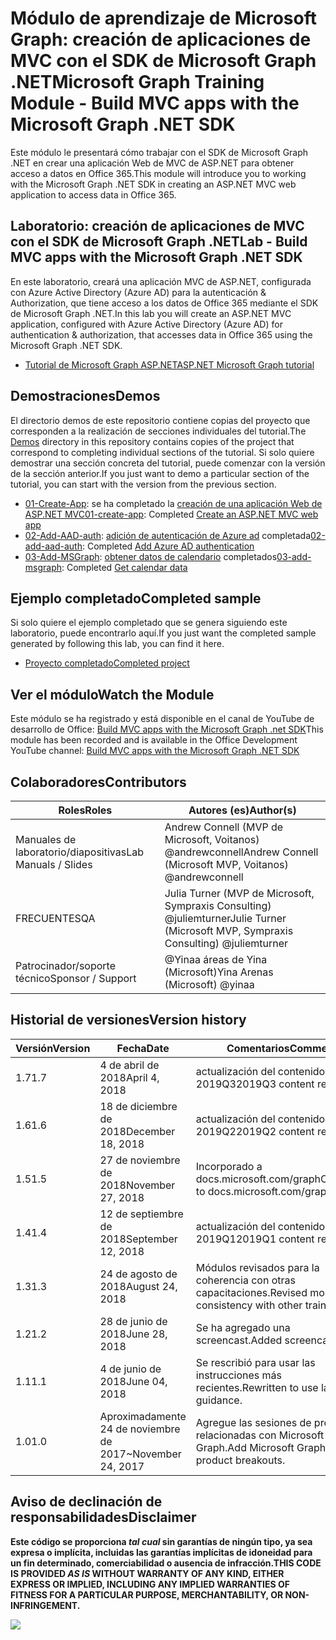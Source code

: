 # <a name="microsoft-graph-training-module---build-mvc-apps-with-the-microsoft-graph-net-sdk"></a><span data-ttu-id="0a1aa-101">Módulo de aprendizaje de Microsoft Graph: creación de aplicaciones de MVC con el SDK de Microsoft Graph .NET</span><span class="sxs-lookup"><span data-stu-id="0a1aa-101">Microsoft Graph Training Module - Build MVC apps with the Microsoft Graph .NET SDK</span></span>

<span data-ttu-id="0a1aa-102">Este módulo le presentará cómo trabajar con el SDK de Microsoft Graph .NET en crear una aplicación Web de MVC de ASP.NET para obtener acceso a datos en Office 365.</span><span class="sxs-lookup"><span data-stu-id="0a1aa-102">This module will introduce you to working with the Microsoft Graph .NET SDK in creating an ASP.NET MVC web application to access data in Office 365.</span></span>

## <a name="lab---build-mvc-apps-with-the-microsoft-graph-net-sdk"></a><span data-ttu-id="0a1aa-103">Laboratorio: creación de aplicaciones de MVC con el SDK de Microsoft Graph .NET</span><span class="sxs-lookup"><span data-stu-id="0a1aa-103">Lab - Build MVC apps with the Microsoft Graph .NET SDK</span></span>

<span data-ttu-id="0a1aa-104">En este laboratorio, creará una aplicación MVC de ASP.NET, configurada con Azure Active Directory (Azure AD) para la autenticación & Authorization, que tiene acceso a los datos de Office 365 mediante el SDK de Microsoft Graph .NET.</span><span class="sxs-lookup"><span data-stu-id="0a1aa-104">In this lab you will create an ASP.NET MVC application, configured with Azure Active Directory (Azure AD) for authentication & authorization, that accesses data in Office 365 using the Microsoft Graph .NET SDK.</span></span>

- [<span data-ttu-id="0a1aa-105">Tutorial de Microsoft Graph ASP.NET</span><span class="sxs-lookup"><span data-stu-id="0a1aa-105">ASP.NET Microsoft Graph tutorial</span></span>](https://docs.microsoft.com/graph/training/aspnet-tutorial)

## <a name="demos"></a><span data-ttu-id="0a1aa-106">Demostraciones</span><span class="sxs-lookup"><span data-stu-id="0a1aa-106">Demos</span></span>

<span data-ttu-id="0a1aa-107">El [](./Demos) directorio demos de este repositorio contiene copias del proyecto que corresponden a la realización de secciones individuales del tutorial.</span><span class="sxs-lookup"><span data-stu-id="0a1aa-107">The [Demos](./Demos) directory in this repository contains copies of the project that correspond to completing individual sections of the tutorial.</span></span> <span data-ttu-id="0a1aa-108">Si solo quiere demostrar una sección concreta del tutorial, puede comenzar con la versión de la sección anterior.</span><span class="sxs-lookup"><span data-stu-id="0a1aa-108">If you just want to demo a particular section of the tutorial, you can start with the version from the previous section.</span></span>

- <span data-ttu-id="0a1aa-109">[01-Create-App](Demos/01-create-app): se ha completado la [creación de una aplicación Web de ASP.NET MVC](https://docs.microsoft.com/graph/training/aspnet-tutorial?tutorial-step=1)</span><span class="sxs-lookup"><span data-stu-id="0a1aa-109">[01-create-app](Demos/01-create-app): Completed [Create an ASP.NET MVC web app](https://docs.microsoft.com/graph/training/aspnet-tutorial?tutorial-step=1)</span></span>
- <span data-ttu-id="0a1aa-110">[02-Add-AAD-auth](Demos/02-add-aad-auth): [adición de autenticación de Azure ad](https://docs.microsoft.com/graph/training/aspnet-tutorial?tutorial-step=3) completada</span><span class="sxs-lookup"><span data-stu-id="0a1aa-110">[02-add-aad-auth](Demos/02-add-aad-auth): Completed [Add Azure AD authentication](https://docs.microsoft.com/graph/training/aspnet-tutorial?tutorial-step=3)</span></span>
- <span data-ttu-id="0a1aa-111">[03-Add-MSGraph](Demos/03-add-msgraph): [obtener datos de calendario](https://docs.microsoft.com/graph/training/aspnet-tutorial?tutorial-step=4) completados</span><span class="sxs-lookup"><span data-stu-id="0a1aa-111">[03-add-msgraph](Demos/03-add-msgraph): Completed [Get calendar data](https://docs.microsoft.com/graph/training/aspnet-tutorial?tutorial-step=4)</span></span>

## <a name="completed-sample"></a><span data-ttu-id="0a1aa-112">Ejemplo completado</span><span class="sxs-lookup"><span data-stu-id="0a1aa-112">Completed sample</span></span>

<span data-ttu-id="0a1aa-113">Si solo quiere el ejemplo completado que se genera siguiendo este laboratorio, puede encontrarlo aquí.</span><span class="sxs-lookup"><span data-stu-id="0a1aa-113">If you just want the completed sample generated by following this lab, you can find it here.</span></span>

- [<span data-ttu-id="0a1aa-114">Proyecto completado</span><span class="sxs-lookup"><span data-stu-id="0a1aa-114">Completed project</span></span>](Demos/03-add-msgraph)

## <a name="watch-the-module"></a><span data-ttu-id="0a1aa-115">Ver el módulo</span><span class="sxs-lookup"><span data-stu-id="0a1aa-115">Watch the Module</span></span>

<span data-ttu-id="0a1aa-116">Este módulo se ha registrado y está disponible en el canal de YouTube de desarrollo de Office: [Build MVC apps with the Microsoft Graph .net SDK](https://youtu.be/87_gpuFg1Wo)</span><span class="sxs-lookup"><span data-stu-id="0a1aa-116">This module has been recorded and is available in the Office Development YouTube channel: [Build MVC apps with the Microsoft Graph .NET SDK](https://youtu.be/87_gpuFg1Wo)</span></span>

## <a name="contributors"></a><span data-ttu-id="0a1aa-117">Colaboradores</span><span class="sxs-lookup"><span data-stu-id="0a1aa-117">Contributors</span></span>

|        <span data-ttu-id="0a1aa-118">Roles</span><span class="sxs-lookup"><span data-stu-id="0a1aa-118">Roles</span></span>         |                            <span data-ttu-id="0a1aa-119">Autores (es)</span><span class="sxs-lookup"><span data-stu-id="0a1aa-119">Author(s)</span></span>                             |
| -------------------- | ---------------------------------------------------------------- |
| <span data-ttu-id="0a1aa-120">Manuales de laboratorio/diapositivas</span><span class="sxs-lookup"><span data-stu-id="0a1aa-120">Lab Manuals / Slides</span></span> | <span data-ttu-id="0a1aa-121">Andrew Connell (MVP de Microsoft, Voitanos) @andrewconnell</span><span class="sxs-lookup"><span data-stu-id="0a1aa-121">Andrew Connell (Microsoft MVP, Voitanos) @andrewconnell</span></span>          |
| <span data-ttu-id="0a1aa-122">FRECUENTES</span><span class="sxs-lookup"><span data-stu-id="0a1aa-122">QA</span></span>                   | <span data-ttu-id="0a1aa-123">Julia Turner (MVP de Microsoft, Sympraxis Consulting) @juliemturner</span><span class="sxs-lookup"><span data-stu-id="0a1aa-123">Julie Turner (Microsoft MVP, Sympraxis Consulting) @juliemturner</span></span> |
| <span data-ttu-id="0a1aa-124">Patrocinador/soporte técnico</span><span class="sxs-lookup"><span data-stu-id="0a1aa-124">Sponsor / Support</span></span>    | <span data-ttu-id="0a1aa-125">@Yinaa áreas de Yina (Microsoft)</span><span class="sxs-lookup"><span data-stu-id="0a1aa-125">Yina Arenas (Microsoft) @yinaa</span></span>                                   |

## <a name="version-history"></a><span data-ttu-id="0a1aa-126">Historial de versiones</span><span class="sxs-lookup"><span data-stu-id="0a1aa-126">Version history</span></span>

| <span data-ttu-id="0a1aa-127">Versión</span><span class="sxs-lookup"><span data-stu-id="0a1aa-127">Version</span></span> |        <span data-ttu-id="0a1aa-128">Fecha</span><span class="sxs-lookup"><span data-stu-id="0a1aa-128">Date</span></span>        |                       <span data-ttu-id="0a1aa-129">Comentarios</span><span class="sxs-lookup"><span data-stu-id="0a1aa-129">Comments</span></span>                       |
| ------- | ------------------ | ---------------------------------------------------- |
| <span data-ttu-id="0a1aa-130">1.7</span><span class="sxs-lookup"><span data-stu-id="0a1aa-130">1.7</span></span>     | <span data-ttu-id="0a1aa-131">4 de abril de 2018</span><span class="sxs-lookup"><span data-stu-id="0a1aa-131">April 4, 2018</span></span>      | <span data-ttu-id="0a1aa-132">actualización del contenido de 2019Q3</span><span class="sxs-lookup"><span data-stu-id="0a1aa-132">2019Q3 content refresh</span></span>                               |
| <span data-ttu-id="0a1aa-133">1.6</span><span class="sxs-lookup"><span data-stu-id="0a1aa-133">1.6</span></span>     | <span data-ttu-id="0a1aa-134">18 de diciembre de 2018</span><span class="sxs-lookup"><span data-stu-id="0a1aa-134">December 18, 2018</span></span>  | <span data-ttu-id="0a1aa-135">actualización del contenido de 2019Q2</span><span class="sxs-lookup"><span data-stu-id="0a1aa-135">2019Q2 content refresh</span></span>                               |
| <span data-ttu-id="0a1aa-136">1.5</span><span class="sxs-lookup"><span data-stu-id="0a1aa-136">1.5</span></span>     | <span data-ttu-id="0a1aa-137">27 de noviembre de 2018</span><span class="sxs-lookup"><span data-stu-id="0a1aa-137">November 27, 2018</span></span>  | <span data-ttu-id="0a1aa-138">Incorporado a docs.microsoft.com/graph</span><span class="sxs-lookup"><span data-stu-id="0a1aa-138">Onboarded to docs.microsoft.com/graph</span></span>                |
| <span data-ttu-id="0a1aa-139">1.4</span><span class="sxs-lookup"><span data-stu-id="0a1aa-139">1.4</span></span>     | <span data-ttu-id="0a1aa-140">12 de septiembre de 2018</span><span class="sxs-lookup"><span data-stu-id="0a1aa-140">September 12, 2018</span></span> | <span data-ttu-id="0a1aa-141">actualización del contenido de 2019Q1</span><span class="sxs-lookup"><span data-stu-id="0a1aa-141">2019Q1 content refresh</span></span>                               |
| <span data-ttu-id="0a1aa-142">1.3</span><span class="sxs-lookup"><span data-stu-id="0a1aa-142">1.3</span></span>     | <span data-ttu-id="0a1aa-143">24 de agosto de 2018</span><span class="sxs-lookup"><span data-stu-id="0a1aa-143">August 24, 2018</span></span>    | <span data-ttu-id="0a1aa-144">Módulos revisados para la coherencia con otras capacitaciones.</span><span class="sxs-lookup"><span data-stu-id="0a1aa-144">Revised modules for consistency with other training.</span></span> |
| <span data-ttu-id="0a1aa-145">1.2</span><span class="sxs-lookup"><span data-stu-id="0a1aa-145">1.2</span></span>     | <span data-ttu-id="0a1aa-146">28 de junio de 2018</span><span class="sxs-lookup"><span data-stu-id="0a1aa-146">June 28, 2018</span></span>      | <span data-ttu-id="0a1aa-147">Se ha agregado una screencast.</span><span class="sxs-lookup"><span data-stu-id="0a1aa-147">Added screencast.</span></span>                                    |
| <span data-ttu-id="0a1aa-148">1.1</span><span class="sxs-lookup"><span data-stu-id="0a1aa-148">1.1</span></span>     | <span data-ttu-id="0a1aa-149">4 de junio de 2018</span><span class="sxs-lookup"><span data-stu-id="0a1aa-149">June 04, 2018</span></span>      | <span data-ttu-id="0a1aa-150">Se rescribió para usar las instrucciones más recientes.</span><span class="sxs-lookup"><span data-stu-id="0a1aa-150">Rewritten to use latest guidance.</span></span>                    |
| <span data-ttu-id="0a1aa-151">1.0</span><span class="sxs-lookup"><span data-stu-id="0a1aa-151">1.0</span></span>     | <span data-ttu-id="0a1aa-152">Aproximadamente 24 de noviembre de 2017</span><span class="sxs-lookup"><span data-stu-id="0a1aa-152">~November 24, 2017</span></span> | <span data-ttu-id="0a1aa-153">Agregue las sesiones de producto relacionadas con Microsoft Graph.</span><span class="sxs-lookup"><span data-stu-id="0a1aa-153">Add Microsoft Graph related product breakouts.</span></span>       |

## <a name="disclaimer"></a><span data-ttu-id="0a1aa-154">Aviso de declinación de responsabilidades</span><span class="sxs-lookup"><span data-stu-id="0a1aa-154">Disclaimer</span></span>

<span data-ttu-id="0a1aa-155">**Este código se proporciona *tal cual* sin garantías de ningún tipo, ya sea expresa o implícita, incluidas las garantías implícitas de idoneidad para un fin determinado, comerciabilidad o ausencia de infracción.**</span><span class="sxs-lookup"><span data-stu-id="0a1aa-155">**THIS CODE IS PROVIDED *AS IS* WITHOUT WARRANTY OF ANY KIND, EITHER EXPRESS OR IMPLIED, INCLUDING ANY IMPLIED WARRANTIES OF FITNESS FOR A PARTICULAR PURPOSE, MERCHANTABILITY, OR NON-INFRINGEMENT.**</span></span>

<img src="https://telemetry.sharepointpnp.com/msgraph-training-aspnetmvcapp" />